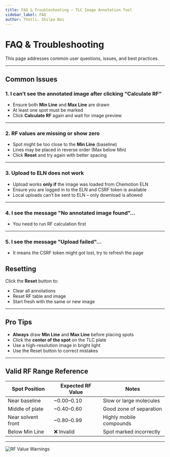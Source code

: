 ```yaml
---
title: FAQ & Troubleshooting – TLC Image Annotation Tool
sidebar_label: FAQ
author: Thotli, Shilpa Bai
---
```


# FAQ & Troubleshooting

This page addresses common user questions, issues, and best practices.

---

##  Common Issues

###  1. I can’t see the annotated image after clicking “Calculate RF”

- Ensure both **Min Line** and **Max Line** are drawn
- At least one spot must be marked
- Click **Calculate RF** again and wait for image preview

---

###  2. RF values are missing or show zero

- Spot might be too close to the **Min Line** (baseline)
- Lines may be placed in reverse order (Max below Min)
- Click **Reset** and try again with better spacing

---

###  3. Upload to ELN does not work

- Upload works **only if** the image was loaded from Chemotion ELN
- Ensure you are logged in to the ELN and CSRF token is available
- Local uploads can’t be sent to ELN – only download is allowed

---

### 4. I see the message "No annotated image found"...

- You need to run RF calculation first

---

### 5. I see the message "Upload failed"...

- It means the CSRF token might got lost, try to refresh the page

##  Resetting

Click the **Reset** button to:
- Clear all annotations
- Reset RF table and image
- Start fresh with the same or new image

---

##  Pro Tips

-  **Always** draw **Min Line** and **Max Line** before placing spots
-  Click the **center of the spot** on the TLC plate
-  Use a high-resolution image in bright light
-  Use the Reset button to correct mistakes

---

##  Valid RF Range Reference

| Spot Position        | Expected RF Value | Notes                            |
|----------------------|-------------------|----------------------------------|
| Near baseline        | ~0.00–0.10        | Slow or large molecules          |
| Middle of plate      | ~0.40–0.60        | Good zone of separation          |
| Near solvent front   | ~0.80–0.99        | Highly mobile compounds          |
| Below Min Line       | ❌ Invalid         | Spot marked incorrectly          |

---

![RF Value Warnings](/img/ThirdPartyApps/Tlc/tlc-rf-errors.png)
